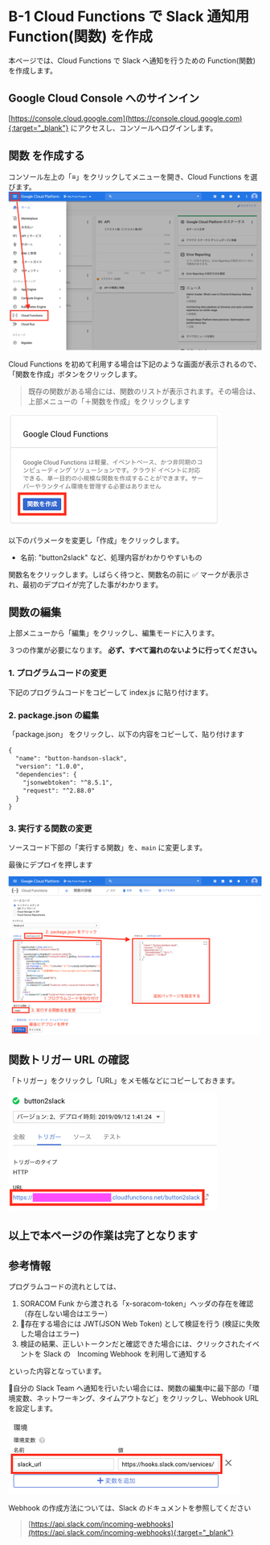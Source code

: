 # B-1 Cloud Functions で Slack 通知用 Function(関数) を作成
本ページでは、Cloud Functions で Slack へ通知を行うための Function(関数) を作成します。

## Google Cloud Console へのサインイン
[https://console.cloud.google.com](https://console.cloud.google.com){:target="_blank"} にアクセスし、コンソールへログインします。

## 関数 を作成する
コンソール左上の「≡」をクリックしてメニューを開き、Cloud Functions を選びます。
![Dashboard](images/gcp-01.png)

Cloud Functions を初めて利用する場合は下記のような画面が表示されるので、「関数を作成」ボタンをクリックします。

> 既存の関数がある場合には、関数のリストが表示されます。その場合は、上部メニューの「＋関数を作成」をクリックします

![Functions](images/gcp-02.png)

以下のパラメータを変更し「作成」をクリックします。

- 名前: "button2slack" など、処理内容がわかりやすいもの

関数名をクリックします。しばらく待つと、関数名の前に ✅ マークが表示され、最初のデプロイが完了した事がわかります。

## 関数の編集
上部メニューから「編集」をクリックし、編集モードに入ります。

３つの作業が必要になります。 **必ず、すべて漏れのないように行ってください。**

### 1. プログラムコードの変更
下記のプログラムコードをコピーして index.js に貼り付けます。

<script src="https://gist.github.com/j3tm0t0/3aa3c164a9ca89a9f90b060154920d91.js"></script>

### 2. package.json の編集
「package.json」 をクリックし、以下の内容をコピーして、貼り付けます

```
{
  "name": "button-handson-slack",
  "version": "1.0.0",
  "dependencies": {
    "jsonwebtoken": "^8.5.1",
    "request": "^2.88.0"
  }
}
```

### 3. 実行する関数の変更
ソースコード下部の「実行する関数」を、`main` に変更します。

最後にデプロイを押します

![Deploy](images/gcp-03.png)

## 関数トリガー URL の確認
「トリガー」をクリックし「URL」をメモ帳などにコピーしておきます。

![trigger url](images/gcp-04.png)

## 以上で本ページの作業は完了となります

## 参考情報
プログラムコードの流れとしては、
1. SORACOM Funk から渡される「x-soracom-token」ヘッダの存在を確認（存在しない場合はエラー）
2. 存在する場合には JWT(JSON Web Token) として検証を行う (検証に失敗した場合はエラー)
3. 検証の結果、正しいトークンだと確認できた場合には、クリックされたイベントを Slack の　Incoming Webhook を利用して通知する

といった内容となっています。

自分の Slack Team へ通知を行いたい場合には、関数の編集中に最下部の「環境変数、ネットワーキング、タイムアウトなど」をクリックし、Webhook URL を設定します。

![environment value](images/gcp-05.png)

Webhook の作成方法については、Slack のドキュメントを参照してください
> [https://api.slack.com/incoming-webhooks](https://api.slack.com/incoming-webhooks){:target="_blank"}